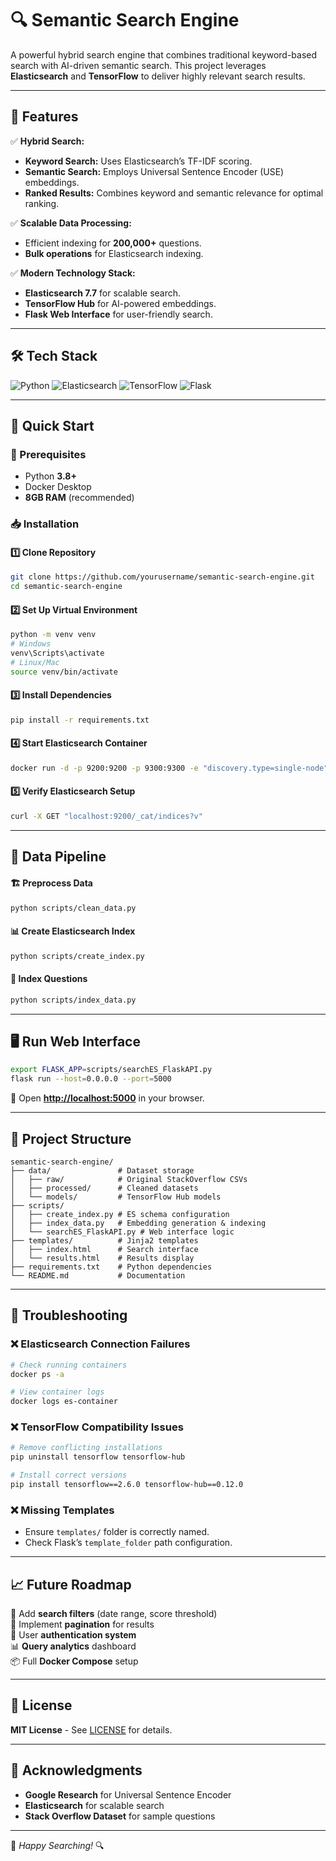 # 🔍 Semantic Search Engine

A powerful hybrid search engine that combines traditional keyword-based search with AI-driven semantic search. This project leverages **Elasticsearch** and **TensorFlow** to deliver highly relevant search results.

---

## 🌟 Features

✅ **Hybrid Search:**
   - **Keyword Search:** Uses Elasticsearch’s TF-IDF scoring.
   - **Semantic Search:** Employs Universal Sentence Encoder (USE) embeddings.
   - **Ranked Results:** Combines keyword and semantic relevance for optimal ranking.

✅ **Scalable Data Processing:**
   - Efficient indexing for **200,000+** questions.
   - **Bulk operations** for Elasticsearch indexing.

✅ **Modern Technology Stack:**
   - **Elasticsearch 7.7** for scalable search.
   - **TensorFlow Hub** for AI-powered embeddings.
   - **Flask Web Interface** for user-friendly search.

---

## 🛠 Tech Stack

![Python](https://img.shields.io/badge/Python-3.8+-3776AB?logo=python)
![Elasticsearch](https://img.shields.io/badge/Elasticsearch-7.7-005571?logo=elasticsearch)
![TensorFlow](https://img.shields.io/badge/TensorFlow-2.x-FF6F00?logo=tensorflow)
![Flask](https://img.shields.io/badge/Flask-2.0-000000?logo=flask)

---

## 🚀 Quick Start

### 🔧 Prerequisites

- Python **3.8+**
- Docker Desktop
- **8GB RAM** (recommended)

### 📥 Installation

#### 1️⃣ Clone Repository
```bash
git clone https://github.com/yourusername/semantic-search-engine.git
cd semantic-search-engine
```

#### 2️⃣ Set Up Virtual Environment
```bash
python -m venv venv
# Windows
venv\Scripts\activate
# Linux/Mac
source venv/bin/activate
```

#### 3️⃣ Install Dependencies
```bash
pip install -r requirements.txt
```

#### 4️⃣ Start Elasticsearch Container
```bash
docker run -d -p 9200:9200 -p 9300:9300 -e "discovery.type=single-node" --name es-container elasticsearch:7.7.0
```

#### 5️⃣ Verify Elasticsearch Setup
```bash
curl -X GET "localhost:9200/_cat/indices?v"
```

---

## 📂 Data Pipeline

#### 🏗 Preprocess Data
```bash
python scripts/clean_data.py
```

#### 📊 Create Elasticsearch Index
```bash
python scripts/create_index.py
```

#### 📌 Index Questions
```bash
python scripts/index_data.py
```

---

## 🖥 Run Web Interface
```bash
export FLASK_APP=scripts/searchES_FlaskAPI.py
flask run --host=0.0.0.0 --port=5000
```
🔗 Open **[http://localhost:5000](http://localhost:5000)** in your browser.

---

## 📂 Project Structure
```
semantic-search-engine/
├── data/               # Dataset storage
│   ├── raw/            # Original StackOverflow CSVs
│   ├── processed/      # Cleaned datasets
│   └── models/         # TensorFlow Hub models
├── scripts/
│   ├── create_index.py # ES schema configuration
│   ├── index_data.py   # Embedding generation & indexing
│   └── searchES_FlaskAPI.py # Web interface logic
├── templates/          # Jinja2 templates
│   ├── index.html      # Search interface
│   └── results.html    # Results display
├── requirements.txt    # Python dependencies
└── README.md           # Documentation
```

---

## 🚨 Troubleshooting

### ❌ Elasticsearch Connection Failures
```bash
# Check running containers
docker ps -a

# View container logs
docker logs es-container
```

### ❌ TensorFlow Compatibility Issues
```bash
# Remove conflicting installations
pip uninstall tensorflow tensorflow-hub

# Install correct versions
pip install tensorflow==2.6.0 tensorflow-hub==0.12.0
```

### ❌ Missing Templates
- Ensure `templates/` folder is correctly named.
- Check Flask’s `template_folder` path configuration.

---

## 📈 Future Roadmap

🚀 Add **search filters** (date range, score threshold)  
📜 Implement **pagination** for results  
🔐 User **authentication system**  
📊 **Query analytics** dashboard  
📦 Full **Docker Compose** setup  

---

## 📜 License
**MIT License** - See [LICENSE](LICENSE) for details.

---

## 🙏 Acknowledgments

- **Google Research** for Universal Sentence Encoder
- **Elasticsearch** for scalable search
- **Stack Overflow Dataset** for sample questions

---

🚀 *Happy Searching!* 🔍

